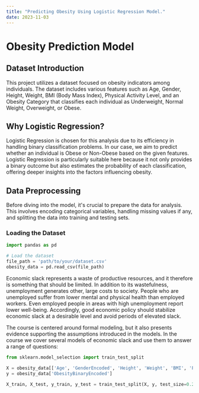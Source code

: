 ```yaml
---
title: "Predicting Obesity Using Logistic Regression Model."
date: 2023-11-03
---
```


# Obesity Prediction Model

## Dataset Introduction

This project utilizes a dataset focused on obesity indicators among individuals. The dataset includes various features such as Age, Gender, Height, Weight, BMI (Body Mass Index), Physical Activity Level, and an Obesity Category that classifies each individual as Underweight, Normal Weight, Overweight, or Obese.

## Why Logistic Regression?

Logistic Regression is chosen for this analysis due to its efficiency in handling binary classification problems. In our case, we aim to predict whether an individual is Obese or Non-Obese based on the given features. Logistic Regression is particularly suitable here because it not only provides a binary outcome but also estimates the probability of each classification, offering deeper insights into the factors influencing obesity.

## Data Preprocessing

Before diving into the model, it's crucial to prepare the data for analysis. This involves encoding categorical variables, handling missing values if any, and splitting the data into training and testing sets.

### Loading the Dataset

 ```python
import pandas as pd

# Load the dataset
file_path = 'path/to/your/dataset.csv'
obesity_data = pd.read_csv(file_path)

```
Economic slack represents a waste of productive resources, and it therefore is something that should be limited. In addition to its wastefulness, unemployment generates other, large costs to society. People who are unemployed suffer from lower mental and physical health than employed workers. Even employed people in areas with high unemployment report lower well-being. Accordingly, good economic policy should stabilize economic slack at a desirable level and avoid periods of elevated slack.

The course is centered around formal modeling, but it also presents evidence supporting the assumptions introduced in the models. In the course we cover several models of economic slack and use them to answer a range of questions:
```python
from sklearn.model_selection import train_test_split

X = obesity_data[['Age', 'GenderEncoded', 'Height', 'Weight', 'BMI', 'PhysicalActivityLevel']]
y = obesity_data['ObesityBinaryEncoded']

X_train, X_test, y_train, y_test = train_test_split(X, y, test_size=0.2, random_state=42)
```


